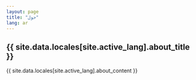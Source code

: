 ```yaml
---
layout: page
title: "حول"
lang: ar
---
```

<section class="about">
    <h2>{{ site.data.locales[site.active_lang].about_title }}</h2>
    <p>{{ site.data.locales[site.active_lang].about_content }}</p>
</section>
